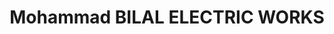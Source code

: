 ---
title: "Mohammad BILAL ELECTRIC WORKS"
url: /karachi/mohammad-bilal-electric-works/
shop: shop
---